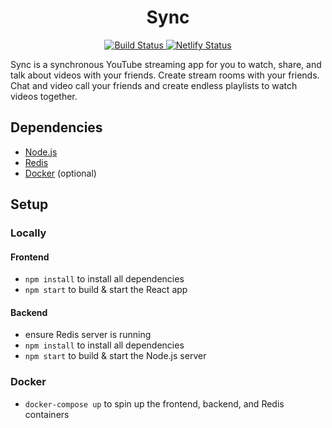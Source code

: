 <h1 align="center">Sync</h1>

<p align="center">
  <a href="https://travis-ci.com/ubclaunchpad/sync">
    <img src="https://travis-ci.com/ubclaunchpad/sync.svg?branch=master"
      alt="Build Status" />
  </a>
  <a href="https://app.netlify.com/sites/syncapp/deploys">
    <img src="https://api.netlify.com/api/v1/badges/1c192024-ff2e-47ff-8254-6640e809360c/deploy-status"
      alt="Netlify Status" />
  </a>
</p>

Sync is a synchronous YouTube streaming app for you to watch, share, and talk about videos with your friends. Create stream rooms with your friends. Chat and video call your friends and create endless playlists to watch videos together.

## Dependencies
- [Node.js](https://nodejs.org/)
- [Redis](https://redis.io/)
- [Docker](https://www.docker.com/) (optional)

## Setup

### Locally
#### Frontend
- `npm install` to install all dependencies 
- `npm start` to build & start the React app

#### Backend
- ensure Redis server is running
- `npm install` to install all dependencies
- `npm start` to build & start the Node.js server
 
### Docker
- `docker-compose up` to spin up the frontend, backend, and Redis containers
